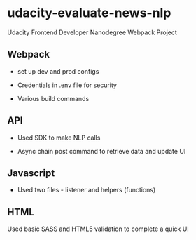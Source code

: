 # udacity-evaluate-news-nlp

Udacity Frontend Developer Nanodegree Webpack Project

## Webpack

* set up dev and prod configs

* Credentials in .env file for security

* Various build commands

## API

* Used SDK to make NLP calls

* Async chain post command to retrieve data and update UI

## Javascript 

* Used two files - listener and helpers (functions)

## HTML

Used basic SASS and HTML5 validation to complete a quick UI
